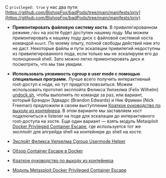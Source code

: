 С `privileged: true` у нас два пути:
[https://github.com/BishopFox/badPods/tree/main/manifests/priv](https://github.com/BishopFox/badPods/tree/main/manifests/priv)


  

- **Примонтировать файловую систему хоста.** В привилегированном режиме `/dev` на хосте будет доступен нашему поду. Мы можем примонтировать к нашему поду диск с файловой системой хоста командой `mount`. По моему опыту, полной свободы действий нам это не даст. Некоторые файлы и пути эскалации привилегий недоступны из привилегированного пода, если только мы не эскалируем его до полноценной shell. Зато можно легко примонтировать диск и посмотреть, что мы там увидим.
- **Использовать уязвимость cgroup в user mode с помощью специальных программ.** Лучше всего получить интерактивный root-доступ к ноде, но тут придется повозиться. Можем использовать прототип эксплойта Феликса Уилхелма (Felix Wilhelm) [undock.sh](https://twitter.com/_fel1x/status/1151487051986087936), чтобы выполнять по команде за раз, или вариант, который Брэндон Эдвадрс (Brandon Edwards) и Ник Фриман (Nick Freeman) предложили в своем выступлении [Краткое руководство по выходу из контейнера](https://www.youtube.com/watch?v=BQlqita2D2s). В этом варианте мы заставляем хост подключиться к listener на поде для эскалации до интерактивного root-доступа на хосте. Еще один вариант — взять модуль Metasploit [Docker Privileged Container Escape](https://www.rapid7.com/db/modules/exploit/linux/local/docker_privileged_container_escape/), где используется тот же эксплойт для апгрейда shell на контейнере до shell на хосте.


- [Экслойт Феликса Уилхелма Cgroup Usermode Helper](https://twitter.com/_fel1x/status/1151487051986087936)
- [Обзор Container Escape в Docker](https://blog.trailofbits.com/2019/07/19/understanding-docker-container-escapes/)
- [Краткое руководство по выходу из контейнера](https://www.youtube.com/watch?v=BQlqita2D2s)
- [Модуль Metasploit Docker Privileged Container Escape](https://www.youtube.com/watch?v=BQlqita2D2s)